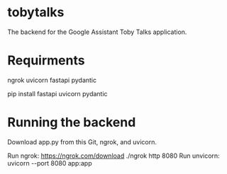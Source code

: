 # tobytalks
The backend for the Google Assistant Toby Talks application.

# Requirments 
ngrok
uvicorn
fastapi
pydantic

pip install fastapi uvicorn pydantic

# Running the backend
Download app.py from this Git, ngrok, and uvicorn.

Run ngrok:
https://ngrok.com/download
./ngrok http 8080
Run unvicorn:
uvicorn --port 8080 app:app
